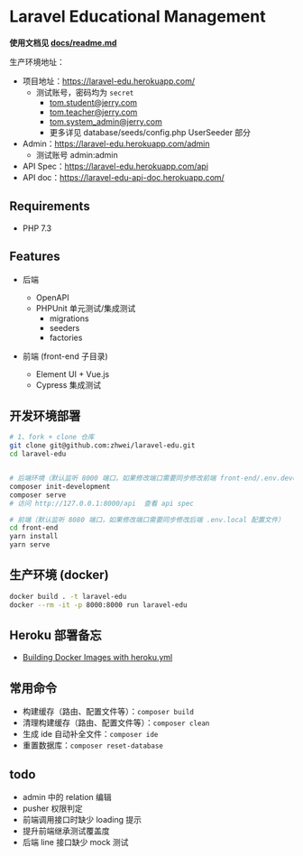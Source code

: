 # Laravel Educational Management

**使用文档见 [docs/readme.md](./docs/readme.md)**

生产环境地址：
- 项目地址：<https://laravel-edu.herokuapp.com/>
  - 测试账号，密码均为 `secret`
    - tom.student@jerry.com 
    - tom.teacher@jerry.com 
    - tom.system_admin@jerry.com
    - 更多详见 database/seeds/config.php UserSeeder 部分
- Admin：<https://laravel-edu.herokuapp.com/admin>
  - 测试账号 admin:admin
- API Spec：<https://laravel-edu.herokuapp.com/api>
- API doc：<https://laravel-edu-api-doc.herokuapp.com/>

## Requirements

- PHP 7.3

## Features

- 后端
    - OpenAPI
    - PHPUnit 单元测试/集成测试
      - migrations
      - seeders
      - factories

- 前端 (front-end 子目录)
    - Element UI + Vue.js
    - Cypress 集成测试

## 开发环境部署

```bash
# 1、fork + clone 仓库
git clone git@github.com:zhwei/laravel-edu.git
cd laravel-edu


# 后端环境（默认监听 8000 端口，如果修改端口需要同步修改前端 front-end/.env.development 配置文件）
composer init-development
composer serve
# 访问 http://127.0.0.1:8000/api  查看 api spec

# 前端（默认监听 8080 端口，如果修改端口需要同步修改后端 .env.local 配置文件）
cd front-end
yarn install
yarn serve
```

## 生产环境 (docker)

```bash
docker build . -t laravel-edu
docker --rm -it -p 8000:8000 run laravel-edu
```

## Heroku 部署备忘

- [Building Docker Images with heroku.yml](https://devcenter.heroku.com/articles/build-docker-images-heroku-yml)

## 常用命令

- 构建缓存（路由、配置文件等）：`composer build`
- 清理构建缓存（路由、配置文件等）：`composer clean`
- 生成 ide 自动补全文件：`composer ide`
- 重置数据库：`composer reset-database`

## todo

- admin 中的 relation 编辑
- pusher 权限判定
- 前端调用接口时缺少 loading 提示
- 提升前端继承测试覆盖度
- 后端 line 接口缺少 mock 测试
